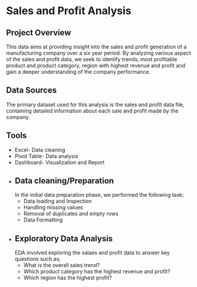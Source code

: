 # Sales and Profit Analysis
## Project Overview
This data aims at providing insight into the sales and profit generation of a manufacturing company over a six year period.
By analyzing various aspect of the sales and profit data, we seek to identify trends, most profitable product and product category, region with highest revenue and profit and gain a deeper understanding of the company performance.
## Data Sources
The primary dataset used for this analysis is the sales and profit data file, containing detailed information about each sale and profit made by the company.
## Tools
- Excel- Data cleaning
- Pivot Table- Data analysis
- Dashboard- Visualization and Report
- ## Data cleaning/Preparation
  In the initial data preparation phase, we performed the following task;
  - Data loading and Inspection
  - Handling missing values
  - Removal of duplicates and empty rows
  - Data Formatting
- ## Exploratory Data Analysis
  EDA involved exploring the salaes and profit data to answer key questions such as;
  - What is the overall sales trend?
  - Which product category has the highest revenue and profit?
  - Which region has the highest profit?
